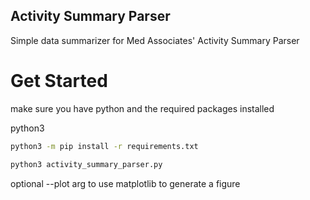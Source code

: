 ## Activity Summary Parser

Simple data summarizer for Med Associates' Activity Summary Parser

# Get Started
make sure you have python and the required packages installed

python3
``` bash
python3 -m pip install -r requirements.txt
```
``` bash
python3 activity_summary_parser.py
```
optional --plot arg to use matplotlib to generate a figure

